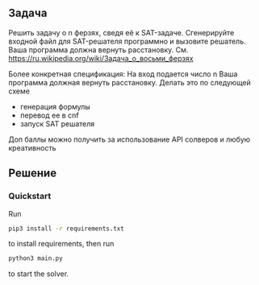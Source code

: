 ## Задача
Решить задачу о n ферзях, сведя её к SAT-задаче. Сгенерируйте входной файл для SAT-решателя программно и вызовите решатель. Ваша программа должна вернуть расстановку. См. https://ru.wikipedia.org/wiki/Задача_о_восьми_ферзях

Более конкретная спецификация: На вход подается число n Ваша программа должная вернуть расстановку. Делать это по следующей схеме
- генерация формулы
- перевод ее в cnf
- запуск SAT решателя

Доп баллы можно получить за использование API солверов и любую креативность

## Решение

### Quickstart

Run
```bash
pip3 install -r requirements.txt
```
to install requirements, then run
```bash
python3 main.py
```
to start the solver.
